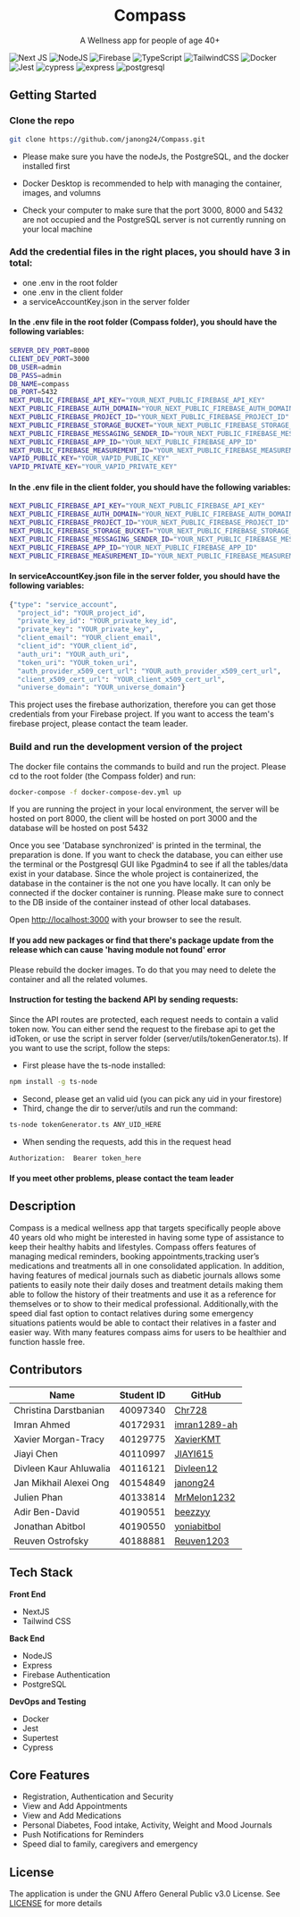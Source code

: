 <p align="center">
   <h1 align="center">Compass</h3>
</p> 
<p align="center">
    A Wellness app for people of age 40+
</p>

![Next JS](https://img.shields.io/badge/Next-black?style=for-the-badge&logo=next.js&logoColor=white)
![NodeJS](https://img.shields.io/badge/node.js-6DA55F?style=for-the-badge&logo=node.js&logoColor=white)
![Firebase](https://img.shields.io/badge/firebase-%23039BE5.svg?style=for-the-badge&logo=firebase)
![TypeScript](https://img.shields.io/badge/typescript-%23007ACC.svg?style=for-the-badge&logo=typescript&logoColor=white)
![TailwindCSS](https://img.shields.io/badge/tailwindcss-%2338B2AC.svg?style=for-the-badge&logo=tailwind-css&logoColor=white)
![Docker](https://img.shields.io/badge/docker-%230db7ed.svg?style=for-the-badge&logo=docker&logoColor=white)
![Jest](https://img.shields.io/badge/-jest-%23C21325?style=for-the-badge&logo=jest&logoColor=white)
![cypress](https://img.shields.io/badge/-cypress-%23E5E5E5?style=for-the-badge&logo=cypress&logoColor=058a5e)
![express](https://img.shields.io/badge/Express%20js-000000?style=for-the-badge&logo=express&logoColor=white)
![postgresql](https://img.shields.io/badge/PostgreSQL-316192?style=for-the-badge&logo=postgresql&logoColor=white)

## Getting Started

### Clone the repo
```bash 
git clone https://github.com/janong24/Compass.git
```

- Please make sure you have the nodeJs, the PostgreSQL, and the docker installed first
  
- Docker Desktop is recommended to help with managing the container, images, and volumns

- Check your computer to make sure that the port 3000, 8000 and 5432 are not occupied and the PostgreSQL server is not currently running on your local machine  

### Add the credential files in the right places, you should have 3 in total: 
- one .env in the root folder
- one .env in the client folder
- a serviceAccountKey.json in the server folder  

#### In the .env file in the root folder (Compass folder), you should have the following variables:
```bash
SERVER_DEV_PORT=8000
CLIENT_DEV_PORT=3000
DB_USER=admin
DB_PASS=admin
DB_NAME=compass
DB_PORT=5432
NEXT_PUBLIC_FIREBASE_API_KEY="YOUR_NEXT_PUBLIC_FIREBASE_API_KEY"
NEXT_PUBLIC_FIREBASE_AUTH_DOMAIN="YOUR_NEXT_PUBLIC_FIREBASE_AUTH_DOMAIN"
NEXT_PUBLIC_FIREBASE_PROJECT_ID="YOUR_NEXT_PUBLIC_FIREBASE_PROJECT_ID"
NEXT_PUBLIC_FIREBASE_STORAGE_BUCKET="YOUR_NEXT_PUBLIC_FIREBASE_STORAGE_BUCKET"
NEXT_PUBLIC_FIREBASE_MESSAGING_SENDER_ID="YOUR_NEXT_PUBLIC_FIREBASE_MESSAGING_SENDER_ID"
NEXT_PUBLIC_FIREBASE_APP_ID="YOUR_NEXT_PUBLIC_FIREBASE_APP_ID"
NEXT_PUBLIC_FIREBASE_MEASUREMENT_ID="YOUR_NEXT_PUBLIC_FIREBASE_MEASUREMENT_ID"
VAPID_PUBLIC_KEY="YOUR_VAPID_PUBLIC_KEY"
VAPID_PRIVATE_KEY="YOUR_VAPID_PRIVATE_KEY"
```
#### In the .env file in the client folder, you should have the following variables:
```bash
NEXT_PUBLIC_FIREBASE_API_KEY="YOUR_NEXT_PUBLIC_FIREBASE_API_KEY"
NEXT_PUBLIC_FIREBASE_AUTH_DOMAIN="YOUR_NEXT_PUBLIC_FIREBASE_AUTH_DOMAIN"
NEXT_PUBLIC_FIREBASE_PROJECT_ID="YOUR_NEXT_PUBLIC_FIREBASE_PROJECT_ID"
NEXT_PUBLIC_FIREBASE_STORAGE_BUCKET="YOUR_NEXT_PUBLIC_FIREBASE_STORAGE_BUCKET"
NEXT_PUBLIC_FIREBASE_MESSAGING_SENDER_ID="YOUR_NEXT_PUBLIC_FIREBASE_MESSAGING_SENDER_ID"
NEXT_PUBLIC_FIREBASE_APP_ID="YOUR_NEXT_PUBLIC_FIREBASE_APP_ID"
NEXT_PUBLIC_FIREBASE_MEASUREMENT_ID="YOUR_NEXT_PUBLIC_FIREBASE_MEASUREMENT_ID"
```
#### In serviceAccountKey.json file in the server folder, you should have the following variables:
```bash
{"type": "service_account",
  "project_id": "YOUR_project_id",
  "private_key_id": "YOUR_private_key_id",
  "private_key": "YOUR_private_key",
  "client_email": "YOUR_client_email",
  "client_id": "YOUR_client_id",
  "auth_uri": "YOUR_auth_uri",
  "token_uri": "YOUR_token_uri",
  "auth_provider_x509_cert_url": "YOUR_auth_provider_x509_cert_url",
  "client_x509_cert_url": "YOUR_client_x509_cert_url",
  "universe_domain": "YOUR_universe_domain"}
```
This project uses the firebase authorization, therefore you can get those credentials from your Firebase project. If you want to access the team's firebase project, please contact the team leader.

### Build and run the development version of the project

The docker file contains the commands to build and run the project. Please cd to the root folder (the Compass folder) and run:    

```bash
docker-compose -f docker-compose-dev.yml up
```
If you are running the project in your local environment, the server will be hosted on port 8000, the client will be hosted on port 3000 and the database will be hosted on post 5432  

Once you see 'Database synchronized' is printed in the terminal, the preparation is done. If you want to check the database, you can either use the terminal or the Postgresql GUI like Pgadmin4 to see if all the tables/data exist in your database. Since the whole project is containerized, the database in the container is the not one you have locally. It can only be connected if the docker container is running. Please make sure to connect to the DB inside of the container instead of other local databases.

Open [http://localhost:3000](http://localhost:3000) with your browser to see the result.

#### If you add new packages or find that there's package update from the release which can cause 'having module not found' error
Please rebuild the docker images. To do that you may need to delete the container and all the related volumes.

#### Instruction for testing the backend API by sending requests:  

Since the API routes are protected, each request needs to contain a valid token now. You can either send the request to the firebase api to get the idToken, or use the script in server folder (server/utils/tokenGenerator.ts). If you want to use the script, follow the steps:  
- First please have the ts-node installed:
```bash
npm install -g ts-node
```
- Second, please get an valid uid (you can pick any uid in your firestore)  
- Third, change the dir to server/utils and run the command:
```bash
ts-node tokenGenerator.ts ANY_UID_HERE
```
- When sending the requests, add this in the request head
```bash
Authorization:  Bearer token_here 
```
#### If you meet other problems, please contact the team leader

## Description

Compass is a medical wellness app that targets specifically people above 40 years old who might  be interested in having  some  type of assistance to keep their healthy habits and lifestyles. Compass offers features of managing medical  reminders, booking appointments,tracking user’s medications and treatments  all in one consolidated application. In addition, having features of medical journals such as diabetic journals allows some patients to easily note their daily doses and treatment details making them able to follow the history of their treatments and use it as a reference for themselves or to show to their medical professional. Additionally,with the speed dial fast option to contact relatives during some emergency situations patients would be able to contact their relatives in a faster and easier way. With many features compass aims for users to be healthier and function hassle free. 

## Contributors

| Name                   | Student ID | GitHub                                          |
| ---------------------- | ---------- | ----------------------------------------------- |
| Christina Darstbanian  | 40097340   | [Chr728](https://github.com/Chr728)             |
| Imran Ahmed            | 40172931   | [imran1289-ah](https://github.com/imran1289-ah) |
| Xavier Morgan-Tracy    | 40129775   | [XavierKMT](https://github.com/XavierKMT)       |
| Jiayi Chen             | 40110997   | [JIAYI615](https://github.com/JIAYI615)         |
| Divleen Kaur Ahluwalia | 40116121   | [Divleen12](https://github.com/Divleen12)       |
| Jan Mikhail Alexei Ong | 40154849   | [janong24](https://github.com/janong24)         |
| Julien Phan            | 40133814   | [MrMelon1232](https://github.com/MrMelon1232)   |
| Adir Ben-David         | 40190551   | [beezzyy](https://github.com/beezzyy)           |
| Jonathan Abitbol       | 40190550   | [yoniabitbol](https://github.com/yoniabitbol)   |
| Reuven Ostrofsky       | 40188881   | [Reuven1203](https://github.com/Reuven1203)     |

## Tech Stack

**Front End**

- NextJS
- Tailwind CSS

**Back End**

- NodeJS
- Express
- Firebase Authentication
- PostgreSQL

**DevOps and Testing**

- Docker
- Jest
- Supertest
- Cypress

## Core Features

- Registration, Authentication and Security
- View and Add Appointments
- View and Add Medications
- Personal Diabetes, Food intake, Activity, Weight and Mood Journals
- Push Notifications for Reminders
- Speed dial to family, caregivers and emergency

## License

The application is under the GNU Affero General Public v3.0 License. See [LICENSE](https://github.com/janong24/Compass/blob/main/LICENSE) for more details
